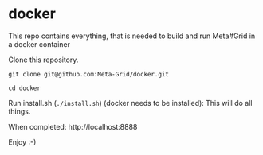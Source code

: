 # docker
This repo contains everything, that is needed to build and run Meta#Grid in a docker container

Clone this repository.

`git clone git@github.com:Meta-Grid/docker.git`

`cd docker`

Run install.sh (`./install.sh`) (docker needs to be installed): This will do all things. 

When completed: http://localhost:8888

Enjoy :-)

